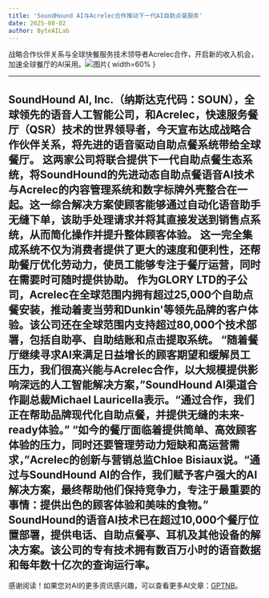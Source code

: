 ```yaml
---
title: 'SoundHound AI与Acrelec合作推动下一代AI自助点餐服务'
date: 2025-08-02
author: ByteAILab
---
```


战略合作伙伴关系与全球快餐服务技术领导者Acrelec合作，开启新的收入机会，加速全球餐厅的AI采用。![图片](https://ai-techpark.com/wp-content/uploads/SoundHound-AI.jpg){ width=60% }

---

SoundHound AI, Inc.（纳斯达克代码：SOUN），全球领先的语音人工智能公司，和Acrelec，快速服务餐厅（QSR）技术的世界领导者，今天宣布达成战略合作伙伴关系，将先进的语音驱动自助点餐系统带给全球餐厅。
这两家公司将联合提供下一代自助点餐生态系统，将SoundHound的先进动态自助点餐语音AI技术与Acrelec的内容管理系统和数字标牌外壳整合在一起。这一综合解决方案使顾客能够通过自动化语音助手无缝下单，该助手处理请求并将其直接发送到销售点系统，从而简化操作并提升整体顾客体验。
这一完全集成系统不仅为消费者提供了更大的速度和便利性，还帮助餐厅优化劳动力，使员工能够专注于餐厅运营，同时在需要时可随时提供协助。
作为GLORY LTD的子公司，Acrelec在全球范围内拥有超过25,000个自助点餐安装，推动着麦当劳和Dunkin'等领先品牌的客户体验。该公司还在全球范围内支持超过80,000个技术部署，包括自助亭、自助结账和点击提取系统。
“随着餐厅继续寻求AI来满足日益增长的顾客期望和缓解员工压力，我们很高兴能与Acrelec合作，以大规模提供影响深远的人工智能解决方案，”SoundHound AI渠道合作副总裁Michael Lauricella表示。“通过合作，我们正在帮助品牌现代化自助点餐，并提供无缝的未来-ready体验。”
“如今的餐厅面临着提供简单、高效顾客体验的压力，同时还要管理劳动力短缺和高运营需求，”Acrelec的创新与营销总监Chloe Bisiaux说。“通过与SoundHound AI的合作，我们赋予客户强大的AI解决方案，最终帮助他们保持竞争力，专注于最重要的事情：提供出色的顾客体验和美味的食物。”
SoundHound的语音AI技术已在超过10,000个餐厅位置部署，提供电话、自助点餐亭、耳机及其他设备的解决方案。该公司的专有技术拥有数百万小时的语音数据和每年数十亿次的查询运行率。
---
感谢阅读！如果您对AI的更多资讯感兴趣，可以查看更多AI文章：[GPTNB](https://gptnb.com)。